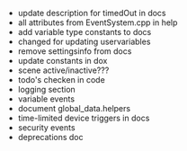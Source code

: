 * update description for timedOut in docs
* all attributes from EventSystem.cpp in help
* add variable type constants to docs
* changed for updating uservariables
* remove settingsinfo from docs
* update constants in dox
* scene active/inactive???
* todo's checken in code
* logging section
* variable events
* document global_data.helpers
* time-limited device triggers in docs
* security events
* deprecations doc